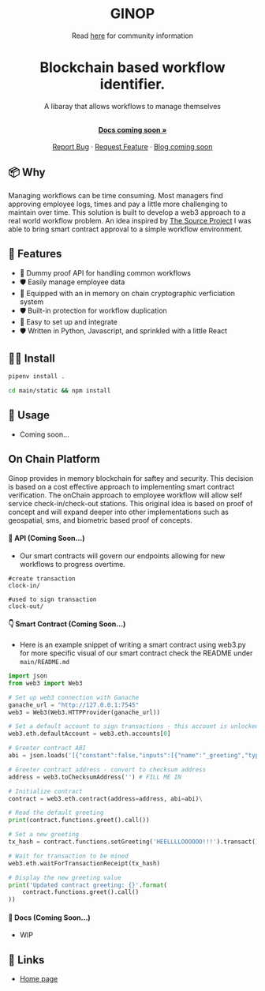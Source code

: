 <h1 align="center">GINOP</h1>

<p align="center">Read <a href="https://usesource.app">here</a> for community information</p>

</p>

<h1 align="center">Blockchain based workflow identifier.</h1>

<div align="center">
A libaray that allows workflows to manage themselves
</div>

  <p align="center">
    <br />
    <a href="https://github.com/cloudguruab/ginop"><strong>Docs coming soon »</strong></a>
    <br />
  <br/>
    <a href="https://github.com/cloudguruab/ginop/issues">Report Bug</a>
    ·
    <a href="https://github.com/cloudguruab/ginop/discussions">Request Feature</a>
    ·
    <a href="https://github.com/cloudguruab/ginop/">Blog coming soon</a>
  </p>
  
## 📦 Why
Managing workflows can be time consuming. Most managers find approving employee logs, times and pay a little more challenging to maintain over time. This solution is built to develop a web3 approach to a real world workflow problem. An idea inspired by <a href="https://github.com/usesource/">The Source Project</a> I was able to bring smart contract approval to a simple workflow environment. 

## 💅 Features

- 🚀 Dummy proof API for handling common workflows
- 🛡 Easily manage employee data
- 🚀 Equipped with an in memory on chain cryptographic verficiation system
- 🛡 Built-in protection for workflow duplication
- 🚀 Easy to set up and integrate
- 🛡 Written in Python, Javascript, and sprinkled with a little React


## 👨‍💻 Install

```bash
pipenv install .
```

```bash
cd main/static && npm install 
```

## 🔨 Usage

- Coming soon...

## On Chain Platform 
Ginop provides in memory blockchain for saftey and security. This decision is based on a cost effective approach to implementing smart contract verification. The onChain approach to employee workflow will allow self service check-in/check-out stations. This original idea is based on proof of concept and will expand deeper into other implementations such as geospatial, sms, and biometric based proof of concepts.

#### 📱 API (Coming Soon...)

- Our smart contracts will govern our endpoints allowing for new workflows to progress overtime.

```
#create transaction
clock-in/ 

#used to sign transaction
clock-out/ 
```

#### 👇 Smart Contract (Coming Soon...)

- Here is an example snippet of writing a smart contract using web3.py for more specific visual of our smart contract check the README under `main/README.md`

```python
import json
from web3 import Web3

# Set up web3 connection with Ganache
ganache_url = "http://127.0.0.1:7545"
web3 = Web3(Web3.HTTPProvider(ganache_url))

# Set a default account to sign transactions - this account is unlocked with Ganache
web3.eth.defaultAccount = web3.eth.accounts[0]

# Greeter contract ABI
abi = json.loads('[{"constant":false,"inputs":[{"name":"_greeting","type":"string"}],"name":"setGreeting","outputs":[],"payable":false,"stateMutability":"nonpayable","type":"function"},{"constant":true,"inputs":[],"name":"greet","outputs":[{"name":"","type":"string"}],"payable":false,"stateMutability":"view","type":"function"},{"constant":true,"inputs":[],"name":"greeting","outputs":[{"name":"","type":"string"}],"payable":false,"stateMutability":"view","type":"function"},{"inputs":[],"payable":false,"stateMutability":"nonpayable","type":"constructor"}]')

# Greeter contract address - convert to checksum address
address = web3.toChecksumAddress('') # FILL ME IN

# Initialize contract
contract = web3.eth.contract(address=address, abi=abi)\

# Read the default greeting
print(contract.functions.greet().call())

# Set a new greeting
tx_hash = contract.functions.setGreeting('HEELLLLOOOOOO!!!').transact()

# Wait for transaction to be mined
web3.eth.waitForTransactionReceipt(tx_hash)

# Display the new greeting value
print('Updated contract greeting: {}'.format(
    contract.functions.greet().call()
))
```

#### 🌈 Docs (Coming Soon...)

- WIP

## 🔗 Links
- [Home page](https://usesource.app/)
